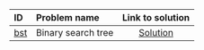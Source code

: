 | ID | Problem name | Link to solution |
|:---|:---|:---:|
| [bst](https://open.kattis.com/problems/bst) | Binary search tree | [Solution](https://github.com/versenyi98/kattis-solutions/tree/main/solutions/bst)|

